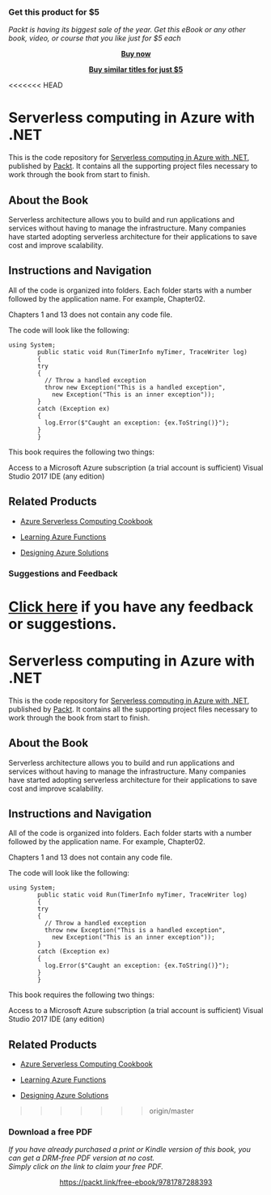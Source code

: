 
### Get this product for $5

<i>Packt is having its biggest sale of the year. Get this eBook or any other book, video, or course that you like just for $5 each</i>


<b><p align='center'>[Buy now](https://packt.link/9781787288393)</p></b>


<b><p align='center'>[Buy similar titles for just $5](https://subscription.packtpub.com/search)</p></b>


<<<<<<< HEAD
# Serverless computing in Azure with .NET
This is the code repository for [Serverless computing in Azure with .NET](https://www.packtpub.com/virtualization-and-cloud/designing-azure-solutions?utm_source=github&utm_medium=repository&utm_campaign=9781786468659), published by [Packt](https://www.packtpub.com/?utm_source=github). It contains all the supporting project files necessary to work through the book from start to finish.
## About the Book
Serverless architecture allows you to build and run applications and services without having to manage the infrastructure. Many companies have started adopting serverless architecture for their applications to save cost and improve scalability.


## Instructions and Navigation
All of the code is organized into folders. Each folder starts with a number followed by the application name. For example, Chapter02.

Chapters 1 and 13 does not contain any code file.

The code will look like the following:
```
using System;
        public static void Run(TimerInfo myTimer, TraceWriter log)
        {
        try
        {
          // Throw a handled exception
          throw new Exception("This is a handled exception",
            new Exception("This is an inner exception"));
        }
        catch (Exception ex)
        {
          log.Error($"Caught an exception: {ex.ToString()}");
        }
        }
```

This book requires the following two things:

Access to a Microsoft Azure subscription (a trial account is sufficient)
Visual Studio 2017 IDE (any edition)

## Related Products
* [Azure Serverless Computing Cookbook](https://www.packtpub.com/virtualization-and-cloud/azure-serverless-computing-cookbook?utm_source=github&utm_medium=repository&utm_campaign=9781788390828)

* [Learning Azure Functions](https://www.packtpub.com/virtualization-and-cloud/learning-azure-functions?utm_source=github&utm_medium=repository&utm_campaign=9781787122932)

* [Designing Azure Solutions](https://www.packtpub.com/virtualization-and-cloud/designing-azure-solutions?utm_source=github&utm_medium=repository&utm_campaign=9781786468659)

### Suggestions and Feedback
[Click here](https://docs.google.com/forms/d/e/1FAIpQLSe5qwunkGf6PUvzPirPDtuy1Du5Rlzew23UBp2S-P3wB-GcwQ/viewform) if you have any feedback or suggestions.
=======
# Serverless computing in Azure with .NET
This is the code repository for [Serverless computing in Azure with .NET](https://www.packtpub.com/virtualization-and-cloud/designing-azure-solutions?utm_source=github&utm_medium=repository&utm_campaign=9781786468659), published by [Packt](https://www.packtpub.com/?utm_source=github). It contains all the supporting project files necessary to work through the book from start to finish.
## About the Book
Serverless architecture allows you to build and run applications and services without having to manage the infrastructure. Many companies have started adopting serverless architecture for their applications to save cost and improve scalability.


## Instructions and Navigation
All of the code is organized into folders. Each folder starts with a number followed by the application name. For example, Chapter02.

Chapters 1 and 13 does not contain any code file.

The code will look like the following:
```
using System;
        public static void Run(TimerInfo myTimer, TraceWriter log)
        {
        try
        {
          // Throw a handled exception
          throw new Exception("This is a handled exception",
            new Exception("This is an inner exception"));
        }
        catch (Exception ex)
        {
          log.Error($"Caught an exception: {ex.ToString()}");
        }
        }
```

This book requires the following two things:

Access to a Microsoft Azure subscription (a trial account is sufficient)
Visual Studio 2017 IDE (any edition)

## Related Products
* [Azure Serverless Computing Cookbook](https://www.packtpub.com/virtualization-and-cloud/azure-serverless-computing-cookbook?utm_source=github&utm_medium=repository&utm_campaign=9781788390828)

* [Learning Azure Functions](https://www.packtpub.com/virtualization-and-cloud/learning-azure-functions?utm_source=github&utm_medium=repository&utm_campaign=9781787122932)

* [Designing Azure Solutions](https://www.packtpub.com/virtualization-and-cloud/designing-azure-solutions?utm_source=github&utm_medium=repository&utm_campaign=9781786468659)

>>>>>>> origin/master
### Download a free PDF

 <i>If you have already purchased a print or Kindle version of this book, you can get a DRM-free PDF version at no cost.<br>Simply click on the link to claim your free PDF.</i>
<p align="center"> <a href="https://packt.link/free-ebook/9781787288393">https://packt.link/free-ebook/9781787288393 </a> </p>